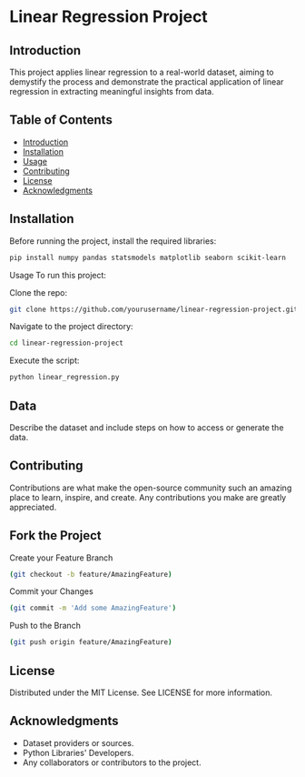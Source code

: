 # Linear Regression Project

## Introduction

This project applies linear regression to a real-world dataset, aiming to demystify the process and demonstrate the practical application of linear regression in extracting meaningful insights from data.

## Table of Contents

- [Introduction](#introduction)
- [Installation](#installation)
- [Usage](#usage)
- [Contributing](#contributing)
- [License](#license)
- [Acknowledgments](#acknowledgments)

## Installation

Before running the project, install the required libraries:

```bash
pip install numpy pandas statsmodels matplotlib seaborn scikit-learn
```
Usage
To run this project:

Clone the repo:
```bash
git clone https://github.com/yourusername/linear-regression-project.git
```

Navigate to the project directory:
```bash
cd linear-regression-project
```

Execute the script:
```bash
python linear_regression.py
```
## Data
Describe the dataset and include steps on how to access or generate the data.

## Contributing
Contributions are what make the open-source community such an amazing place to learn, inspire, and create. Any contributions you make are greatly appreciated.

## Fork the Project
Create your Feature Branch 
```bash
(git checkout -b feature/AmazingFeature)
```

Commit your Changes 
```bash
(git commit -m 'Add some AmazingFeature')
```

Push to the Branch 
```bash
(git push origin feature/AmazingFeature)
```

## License
Distributed under the MIT License. See LICENSE for more information.

## Acknowledgments
- Dataset providers or sources.
- Python Libraries' Developers.
- Any collaborators or contributors to the project.
